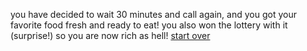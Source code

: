 you have decided to wait 30 minutes and call again, and you got your favorite food fresh and ready to eat! you also won the lottery with it (surprise!) so you are now rich as hell!
[start over](../home.md)